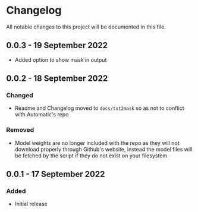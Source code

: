 # Changelog
All notable changes to this project will be documented in this file.

## 0.0.3 - 19 September 2022
- Added option to show mask in output

## 0.0.2 - 18 September 2022
### Changed
- Readme and Changelog moved to `docs/txt2mask` so as not to conflict with Automatic's repo

### Removed
- Model weights are no longer included with the repo as they will not download properly through Github's website, instead the model files will be fetched by the script if they do not exist on your filesystem

## 0.0.1 - 17 September 2022
### Added
- Initial release